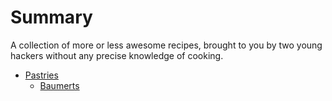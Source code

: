 # Summary

A collection of more or less awesome recipes, brought to you by two young hackers without any precise knowledge of cooking.

* [Pastries](pastries/README.md)
	* [Baumerts](pastries/baumerts.md)
